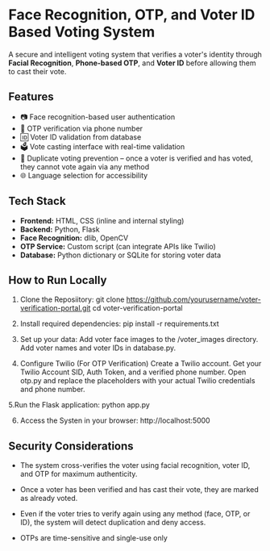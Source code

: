 # Face Recognition, OTP, and Voter ID Based Voting System

A secure and intelligent voting system that verifies a voter's identity through **Facial Recognition**, **Phone-based OTP**, and **Voter ID** before allowing them to cast their vote.

## Features

- 📷 Face recognition-based user authentication
- 📱 OTP verification via phone number
- 🆔 Voter ID validation from database
- 🗳️ Vote casting interface with real-time validation
- 🚫 Duplicate voting prevention – once a voter is verified and has voted, they cannot vote again via any method
- 🌐 Language selection for accessibility

## Tech Stack

- **Frontend:** HTML, CSS (inline and internal styling)
- **Backend:** Python, Flask
- **Face Recognition:** dlib, OpenCV
- **OTP Service:** Custom script (can integrate APIs like Twilio)
- **Database:** Python dictionary or SQLite for storing voter data

## How to Run Locally

1. Clone the Reposiitory:
   git clone https://github.com/yourusername/voter-verification-portal.git
   cd voter-verification-portal

2. Install required dependencies:
   pip install -r requirements.txt

3. Set up your data:
  Add voter face images to the /voter_images directory.
  Add voter names and voter IDs in database.py.

4. Configure Twilio (For OTP Verification)
   Create a Twilio account.
   Get your Twilio Account SID, Auth Token, and a verified phone number.
   Open otp.py and replace the placeholders with your actual Twilio credentials and phone number.


5.Run the Flask application:
  python app.py

6. Access the Systen in your browser:
  http://localhost:5000

## Security Considerations

- The system cross-verifies the voter using facial recognition, voter ID, and OTP for maximum authenticity.

- Once a voter has been verified and has cast their vote, they are marked as already voted.

- Even if the voter tries to verify again using any method (face, OTP, or ID), the system will detect duplication and deny access.

- OTPs are time-sensitive and single-use only

   
